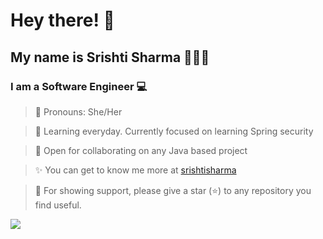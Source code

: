 # Hey there! 👋
## My name is Srishti Sharma 🙋🏻‍♀️
### I am a Software Engineer 💻
> 🌸 Pronouns: She/Her

> 🎯 Learning everyday. Currently focused on learning Spring security

> 👯 Open for collaborating on any Java based project

> ✨ You can get to know me more at [srishtisharma](https://srishtisharma.vercel.app/)

> 💚 For showing support, please give a star (⭐) to any repository you find useful. 


![](https://komarev.com/ghpvc/?username=thesrishtisharma&style=for-the-badge&color=brightgreen) 

<!--
**thesrishtisharma/thesrishtisharma** is a ✨ _special_ ✨ repository because its `README.md` (this file) appears on your GitHub profile.

Here are some ideas to get you started:

- 🔭 I’m currently working on ...
- 🌱 I’m currently learning ...
- 👯 I’m looking to collaborate on ...
- 🤔 I’m looking for help with ...
- 💬 Ask me about ...
- 📫 How to reach me: ...
- 😄 Pronouns: ...
- ⚡ Fun fact: ...
-->
